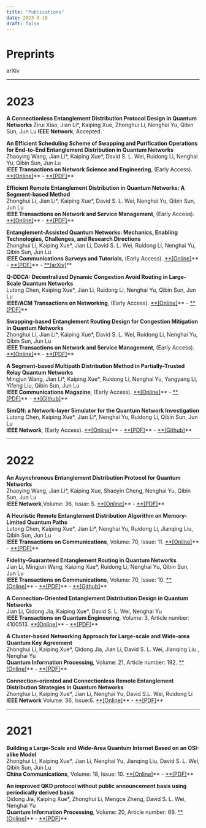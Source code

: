 ```yaml
---
title: "Publications"
date: 2023-8-10
draft: false
---
```


# Preprints

arXiv

***    

# 2023
**A Connectionless Entanglement Distribution Protocol Design in Quantum Networks**
Zirui Xiao, Jian Li*, Kaiping Xue, Zhonghui Li, Nenghai Yu, Qibin Sun, Jun Lu 
**IEEE Network**, Accepted. 

**An Efficient Scheduling Scheme of Swapping and Purification Operations for End-to-End Entanglement Distribution in Quantum Networks**   
Zhaoying Wang, Jian Li*, Kaiping Xue*,  David S. L. Wei, Ruidong Li, Nenghai Yu, Qibin Sun, Jun Lu   
**IEEE Transactions on Network Science and Engineering**, (Early Access). [**[Online]](https://ieeexplore.ieee.org/abstract/document/10147899)** - [**[PDF]](https://ieeexplore.ieee.org/stamp/stamp.jsp?tp=&arnumber=10147899)**  

**Efficient Remote Entanglement Distribution in Quantum Networks: A Segment-based Method**   
Zhonghui Li, Jian Li*, Kaiping Xue*,  David S. L. Wei, Nenghai Yu, Qibin Sun, Jun Lu   
**IEEE Transactions on Network and Service Management**, (Early Access). [**[Online]](https://ieeexplore.ieee.org/abstract/document/10185987)** - [**[PDF]](https://ieeexplore.ieee.org/stamp/stamp.jsp?tp=&arnumber=10185987)**    

**Entanglement-Assisted Quantum Networks: Mechanics, Enabling Technologies, Challenges, and Research Directions**   
Zhonghui Li, Kaiping Xue*, Jian Li, David S. L. Wei, Ruidong Li, Nenghai Yu, Qibin Sun, Jun Lu  
**IEEE Communications Surveys and Tutorials**, (Early Access). [**[Online]](https://ieeexplore.ieee.org/abstract/document/10177948)** - [**[PDF]](https://ieeexplore.ieee.org/stamp/stamp.jsp?tp=&arnumber=10177948)** - [**[arXiv]](https://arxiv.org/pdf/2307.12490.pdf)**     

**Q-DDCA: Decentralized Dynamic Congestion Avoid Routing in Large-Scale Quantum Networks**   
Lutong Chen, Kaiping Xue*, Jian Li, Ruidong Li, Nenghai Yu, Qibin Sun, Jun Lu  
**IEEE/ACM Transactions on Networking**, (Early Access). [**[Online]](https://ieeexplore.ieee.org/abstract/document/10158747)** - [**[PDF]](https://ieeexplore.ieee.org/stamp/stamp.jsp?tp=&arnumber=10158747)**    

**Swapping-based Entanglement Routing Design for Congestion Mitigation in Quantum Networks**   
Zhonghui Li, Jian Li*, Kaiping Xue*,  David S. L. Wei, Ruidong Li, Nenghai Yu, Qibin Sun, Jun Lu   
**IEEE Transactions on Network and Service Management**, (Early Access). [**[Online]](https://ieeexplore.ieee.org/abstract/document/10123997)** - [**[PDF]](https://ieeexplore.ieee.org/stamp/stamp.jsp?tp=&arnumber=10123997)**    

**A Segment-based Multipath Distribution Method in Partially-Trusted Relay Quantum Networks**   
Mingjun Wang, Jian Li*, Kaiping Xue*, Ruidong Li, Nenghai Yu, Yangyang Li, Yifeng Liu, Qibin Sun, Jun Lu   
**IEEE Communications Magazine**, (Early Access). [**[Online]](https://ieeexplore.ieee.org/abstract/document/10061626)** - [**[PDF]](https://ieeexplore.ieee.org/stamp/stamp.jsp?tp=&arnumber=10061626)** - [**[Github]](https://github.com/infonetlijian/FGR)**   

**SimQN: a Network-layer Simulator for the Quantum Network Investigation**   
Lutong Chen, Kaiping Xue*, Jian Li*, Nenghai Yu, Ruidong Li, Qibin Sun, Jun Lu   
**IEEE Network**, (Early Access). [**[Online]](https://ieeexplore.ieee.org/abstract/document/10024900/)** - [**[PDF]](https://ieeexplore.ieee.org/stamp/stamp.jsp?tp=&arnumber=10024900)** - [**[Github]](https://github.com/ertuil/SimQN)**    

***

# 2022

**An Asynchronous Entanglement Distribution Protocol for Quantum Networks**  
Zhaoying Wang, Jian Li*, Kaiping Xue, Shaoyin Cheng, Nenghai Yu, Qibin Sun, Jun Lu  
**IEEE Network**,Volume: 36, Issue: 5. [**[Online]](https://ieeexplore.ieee.org/abstract/document/9963998)** - [**[PDF]](https://ieeexplore.ieee.org/stamp/stamp.jsp?tp=&arnumber=9963998)**

**A Heuristic Remote Entanglement Distribution Algorithm on Memory-Limited Quantum Paths**  
Lutong Chen, Kaiping Xue*, Jian Li*, Nenghai Yu, Ruidong Li, Jianqing Liu, Qibin Sun, Jun Lu  
**IEEE Transactions on Communications**, Volume: 70, Issue: 11. [**[Online]](https://ieeexplore.ieee.org/abstract/document/9885237)** - [**[PDF]](https://ieeexplore.ieee.org/stamp/stamp.jsp?tp=&arnumber=9885237)**

**Fidelity-Guaranteed Entanglement Routing in Quantum Networks**  
Jian Li, Mingjun Wang, Kaiping Xue*, Ruidong Li, Nenghai Yu, Qibin Sun, Jun Lu  
**IEEE Transactions on Communications**, Volume: 70, Issue: 10. [**[Online]](https://ieeexplore.ieee.org/abstract/document/9862987)** - [**[PDF]](https://ieeexplore.ieee.org/stamp/stamp.jsp?tp=&arnumber=9862987)** - [**[Github]](https://github.com/infonetlijian/Fidelity-Guaranteed-Entanglement-Routing)** 

**A Connection-Oriented Entanglement Distribution Design in Quantum Networks**  
Jian Li, Qidong Jia, Kaiping Xue*, David S. L. Wei, Nenghai Yu  
**IEEE Transactions on Quantum Engineering**, Volume: 3, Article number: 4100513. [**[Online]](https://ieeexplore.ieee.org/abstract/document/9779492)** - [**[PDF]](https://ieeexplore.ieee.org/stamp/stamp.jsp?tp=&arnumber=9779492)**

**A Cluster-based Networking Approach for Large-scale and Wide-area Quantum Key Agreement**  
Zhonghui Li, Kaiping Xue*, Qidong Jia, Jian Li, David S. L. Wei, Jianqing Liu , Nenghai Yu  
**Quantum Information Processing**, Volume: 21, Article number: 192. [**[Online]](https://link.springer.com/article/10.1007/s11128-022-03528-3)** - [**[PDF]](https://link.springer.com/content/pdf/10.1007/s11128-022-03528-3.pdf?pdf=button)**

**Connection-oriented and Connectionless Remote Entanglement Distribution Strategies in Quantum Networks**  
Zhonghui Li, Kaiping Xue*, Jian Li, Nenghai Yu, David S.L. Wei, Ruidong Li  
**IEEE Network** Volume: 36, Issue:6. [**[Online]](https://ieeexplore.ieee.org/abstract/document/9839638)** - [**[PDF]](https://ieeexplore.ieee.org/abstract/document/9839638)**

***

# 2021
**Building a Large-Scale and Wide-Area Quantum Internet Based on an OSI-alike Model**  
Zhonghui Li, Kaiping Xue*, Jian Li, Nenghai Yu, Jianqing Liu, David S. L. Wei, Qibin Sun, Jun Lu  
**China Communications**, Volume: 18, Issue: 10. [**[Online]](https://ieeexplore.ieee.org/abstract/document/9597613)** - [**[PDF]](https://ieeexplore.ieee.org/stamp/stamp.jsp?tp=&arnumber=9597613)**

**An improved QKD protocol without public announcement basis using periodically derived basis**  
Qidong Jia, Kaiping Xue*, Zhonghui Li, Mengce Zheng, David S. L. Wei, Nenghai Yu  
**Quantum Information Processing**, Volume: 20, Article number: 69. [**[Online]](https://link.springer.com/article/10.1007/s11128-021-03000-8)** - [**[PDF]](https://link.springer.com/content/pdf/10.1007/s11128-021-03000-8.pdf?pdf=button)**
